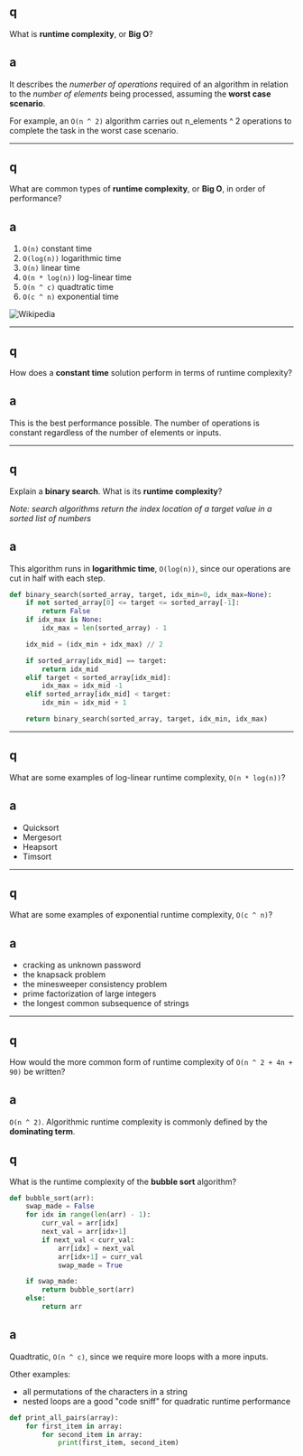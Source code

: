 ## q

What is **runtime complexity**, or **Big O**?

## a
It describes the *numerber of operations* required of an algorithm in relation to the *number of elements* being processed, assuming the **worst case scenario**.

For example, an `O(n ^ 2)` algorithm carries out n_elements ^ 2 operations to complete the task in the worst case scenario.

---
## q

What are common types of **runtime complexity**, or **Big O**, in order of performance?

## a

1. `O(n)` constant time
1. `O(log(n))` logarithmic time
1. `O(n)` linear time
1. `O(n * log(n))` log-linear time
1. `O(n ^ c)` quadtratic time
1. `O(c ^ n)` exponential time

![Wikipedia](https://upload.wikimedia.org/wikipedia/commons/thumb/7/7e/Comparison_computational_complexity.svg/1024px-Comparison_computational_complexity.svg.png)

---
## q
How does a **constant time** solution perform in terms of runtime complexity?

## a
This is the best performance possible. The number of operations is constant regardless of the number of elements or inputs.

---
## q
Explain a **binary search**. What is its **runtime complexity**?

*Note: search algorithms return the index location of a target value in a sorted list of numbers*

## a
This algorithm runs in **logarithmic time**, `O(log(n))`, since our operations are cut in half with each step.

```python
def binary_search(sorted_array, target, idx_min=0, idx_max=None):
    if not sorted_array[0] <= target <= sorted_array[-1]:
        return False
    if idx_max is None:
        idx_max = len(sorted_array) - 1

    idx_mid = (idx_min + idx_max) // 2

    if sorted_array[idx_mid] == target:
        return idx_mid
    elif target < sorted_array[idx_mid]:
        idx_max = idx_mid -1 
    elif sorted_array[idx_mid] < target:
        idx_min = idx_mid + 1

    return binary_search(sorted_array, target, idx_min, idx_max)
```

---
## q
What are some examples of log-linear runtime complexity, `O(n * log(n))`?

## a
* Quicksort
* Mergesort
* Heapsort
* Timsort

---
## q
What are some examples of exponential runtime complexity, `O(c ^ n)`?

## a
* cracking as unknown password
* the knapsack problem
* the minesweeper consistency problem
* prime factorization of large integers
* the longest common subsequence of strings

---
## q
How would the more common form of runtime complexity of `O(n ^ 2 + 4n + 90)` be written?

## a
`O(n ^ 2)`. Algorithmic runtime complexity is commonly defined by the **dominating term**.

## q
What is the runtime complexity of the **bubble sort** algorithm?

```python
def bubble_sort(arr):
    swap_made = False
    for idx in range(len(arr) - 1):
        curr_val = arr[idx]
        next_val = arr[idx+1]
        if next_val < curr_val:
            arr[idx] = next_val
            arr[idx+1] = curr_val
            swap_made = True

    if swap_made:
        return bubble_sort(arr)
    else:
        return arr
```

## a
Quadtratic, `O(n ^ c)`, since we require more loops with a more inputs.

Other examples:
* all permutations of the characters in a string
* nested loops are a good "code sniff" for quadratic runtime performance

```python
def print_all_pairs(array):
    for first_item in array:
        for second_item in array:
            print(first_item, second_item)
```
